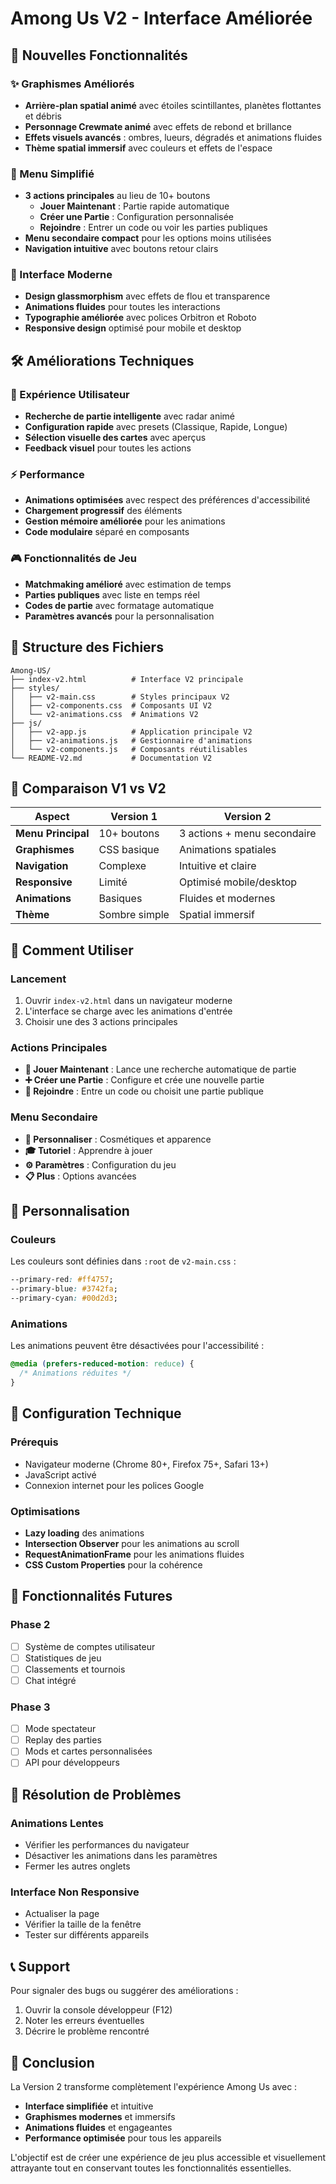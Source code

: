 # Among Us V2 - Interface Améliorée

## 🚀 Nouvelles Fonctionnalités

### ✨ Graphismes Améliorés
- **Arrière-plan spatial animé** avec étoiles scintillantes, planètes flottantes et débris
- **Personnage Crewmate animé** avec effets de rebond et brillance
- **Effets visuels avancés** : ombres, lueurs, dégradés et animations fluides
- **Thème spatial immersif** avec couleurs et effets de l'espace

### 🎯 Menu Simplifié
- **3 actions principales** au lieu de 10+ boutons
  - **Jouer Maintenant** : Partie rapide automatique
  - **Créer une Partie** : Configuration personnalisée
  - **Rejoindre** : Entrer un code ou voir les parties publiques
- **Menu secondaire compact** pour les options moins utilisées
- **Navigation intuitive** avec boutons retour clairs

### 🎨 Interface Moderne
- **Design glassmorphism** avec effets de flou et transparence
- **Animations fluides** pour toutes les interactions
- **Typographie améliorée** avec polices Orbitron et Roboto
- **Responsive design** optimisé pour mobile et desktop

## 🛠️ Améliorations Techniques

### 📱 Expérience Utilisateur
- **Recherche de partie intelligente** avec radar animé
- **Configuration rapide** avec presets (Classique, Rapide, Longue)
- **Sélection visuelle des cartes** avec aperçus
- **Feedback visuel** pour toutes les actions

### ⚡ Performance
- **Animations optimisées** avec respect des préférences d'accessibilité
- **Chargement progressif** des éléments
- **Gestion mémoire améliorée** pour les animations
- **Code modulaire** séparé en composants

### 🎮 Fonctionnalités de Jeu
- **Matchmaking amélioré** avec estimation de temps
- **Parties publiques** avec liste en temps réel
- **Codes de partie** avec formatage automatique
- **Paramètres avancés** pour la personnalisation

## 📁 Structure des Fichiers

```
Among-US/
├── index-v2.html          # Interface V2 principale
├── styles/
│   ├── v2-main.css        # Styles principaux V2
│   ├── v2-components.css  # Composants UI V2
│   └── v2-animations.css  # Animations V2
├── js/
│   ├── v2-app.js          # Application principale V2
│   ├── v2-animations.js   # Gestionnaire d'animations
│   └── v2-components.js   # Composants réutilisables
└── README-V2.md           # Documentation V2
```

## 🎯 Comparaison V1 vs V2

| Aspect | Version 1 | Version 2 |
|--------|-----------|-----------|
| **Menu Principal** | 10+ boutons | 3 actions + menu secondaire |
| **Graphismes** | CSS basique | Animations spatiales |
| **Navigation** | Complexe | Intuitive et claire |
| **Responsive** | Limité | Optimisé mobile/desktop |
| **Animations** | Basiques | Fluides et modernes |
| **Thème** | Sombre simple | Spatial immersif |

## 🚀 Comment Utiliser

### Lancement
1. Ouvrir `index-v2.html` dans un navigateur moderne
2. L'interface se charge avec les animations d'entrée
3. Choisir une des 3 actions principales

### Actions Principales
- **🚀 Jouer Maintenant** : Lance une recherche automatique de partie
- **➕ Créer une Partie** : Configure et crée une nouvelle partie
- **🔗 Rejoindre** : Entre un code ou choisit une partie publique

### Menu Secondaire
- **🎨 Personnaliser** : Cosmétiques et apparence
- **🎓 Tutoriel** : Apprendre à jouer
- **⚙️ Paramètres** : Configuration du jeu
- **📋 Plus** : Options avancées

## 🎨 Personnalisation

### Couleurs
Les couleurs sont définies dans `:root` de `v2-main.css` :
```css
--primary-red: #ff4757;
--primary-blue: #3742fa;
--primary-cyan: #00d2d3;
```

### Animations
Les animations peuvent être désactivées pour l'accessibilité :
```css
@media (prefers-reduced-motion: reduce) {
  /* Animations réduites */
}
```

## 🔧 Configuration Technique

### Prérequis
- Navigateur moderne (Chrome 80+, Firefox 75+, Safari 13+)
- JavaScript activé
- Connexion internet pour les polices Google

### Optimisations
- **Lazy loading** des animations
- **Intersection Observer** pour les animations au scroll
- **RequestAnimationFrame** pour les animations fluides
- **CSS Custom Properties** pour la cohérence

## 🎯 Fonctionnalités Futures

### Phase 2
- [ ] Système de comptes utilisateur
- [ ] Statistiques de jeu
- [ ] Classements et tournois
- [ ] Chat intégré

### Phase 3
- [ ] Mode spectateur
- [ ] Replay des parties
- [ ] Mods et cartes personnalisées
- [ ] API pour développeurs

## 🐛 Résolution de Problèmes

### Animations Lentes
- Vérifier les performances du navigateur
- Désactiver les animations dans les paramètres
- Fermer les autres onglets

### Interface Non Responsive
- Actualiser la page
- Vérifier la taille de la fenêtre
- Tester sur différents appareils

## 📞 Support

Pour signaler des bugs ou suggérer des améliorations :
1. Ouvrir la console développeur (F12)
2. Noter les erreurs éventuelles
3. Décrire le problème rencontré

## 🎉 Conclusion

La Version 2 transforme complètement l'expérience Among Us avec :
- **Interface simplifiée** et intuitive
- **Graphismes modernes** et immersifs
- **Animations fluides** et engageantes
- **Performance optimisée** pour tous les appareils

L'objectif est de créer une expérience de jeu plus accessible et visuellement attrayante tout en conservant toutes les fonctionnalités essentielles.